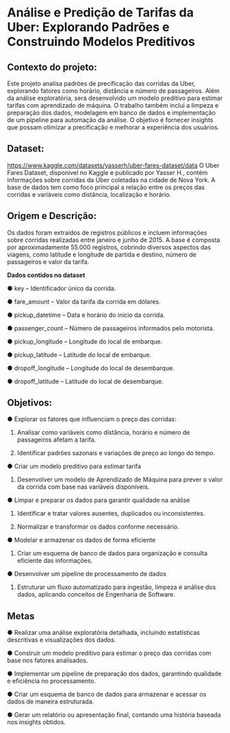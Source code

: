 # Análise e Predição de Tarifas da Uber: Explorando Padrões e Construindo Modelos Preditivos
## Contexto do projeto: 
Este projeto analisa padrões de precificação das corridas da Uber, explorando fatores como
horário, distância e número de passageiros. Além da análise exploratória, será desenvolvido
um modelo preditivo para estimar tarifas com aprendizado de máquina. O trabalho também
inclui a limpeza e preparação dos dados, modelagem em banco de dados e implementação de
um pipeline para automação da análise. O objetivo é fornecer insights que possam otimizar a
precificação e melhorar a experiência dos usuários.
## Dataset:
https://www.kaggle.com/datasets/yasserh/uber-fares-dataset/data O Uber Fares Dataset, disponível no Kaggle e publicado por Yasser H., contém informações
sobre corridas da Uber coletadas na cidade de Nova York. A base de dados tem como foco
principal a relação entre os preços das corridas e variáveis como distância, localização e
horário.
## Origem e Descrição:
Os dados foram extraídos de registros públicos e incluem informações sobre corridas
realizadas entre janeiro e junho de 2015. A base é composta por aproximadamente 55.000
registros, cobrindo diversos aspectos das viagens, como latitude e longitude de partida e
destino, número de passageiros e valor da tarifa.

**Dados contidos no dataset** 

● key – Identificador único da corrida.

● fare_amount – Valor da tarifa da corrida em dólares.

● pickup_datetime – Data e horário do início da corrida.

● passenger_count – Número de passageiros informados pelo motorista.

● pickup_longitude – Longitude do local de embarque.

● pickup_latitude – Latitude do local de embarque.

● dropoff_longitude – Longitude do local de desembarque.

● dropoff_latitude – Latitude do local de desembarque.

## Objetivos: 

● Explorar os fatores que influenciam o preço das corridas: 
1. Analisar como variáveis como distância, horário e número de passageiros
afetam a tarifa.

2. Identificar padrões sazonais e variações de preço ao longo do tempo.
  
● Criar um modelo preditivo para estimar tarifa

1. Desenvolver um modelo de Aprendizado de Máquina para prever o valor da
corrida com base nas variáveis disponíveis.

● Limpar e preparar os dados para garantir qualidade na análise

1. Identificar e tratar valores ausentes, duplicados ou inconsistentes.
  
2. Normalizar e transformar os dados conforme necessário.
  
● Modelar e armazenar os dados de forma eficiente

1. Criar um esquema de banco de dados para organização e consulta eficiente das
informações.

● Desenvolver um pipeline de processamento de dados

1. Estruturar um fluxo automatizado para ingestão, limpeza e análise dos dados,
aplicando conceitos de Engenharia de Software.

## Metas

● Realizar uma análise exploratória detalhada, incluindo estatísticas descritivas e
visualizações dos dados.

● Construir um modelo preditivo para estimar o preço das corridas com base nos
fatores analisados.

● Implementar um pipeline de preparação dos dados, garantindo qualidade e eficiência
no processamento.

● Criar um esquema de banco de dados para armazenar e acessar os dados de maneira
estruturada.

● Gerar um relatório ou apresentação final, contando uma história baseada nos insights
obtidos.


